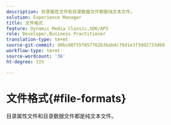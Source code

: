 ```yaml
---
description: 目录属性文件和目录数据文件都是纯文本文件。
solution: Experience Manager
title: 文件格式
feature: Dynamic Media Classic,SDK/API
role: Developer,Business Practitioner
translation-type: tm+mt
source-git-commit: d0bc88f55f857762b3bab4c76d1e3f3dd2733d60
workflow-type: tm+mt
source-wordcount: '36'
ht-degree: 11%

---
```



# 文件格式{#file-formats}

目录属性文件和目录数据文件都是纯文本文件。


